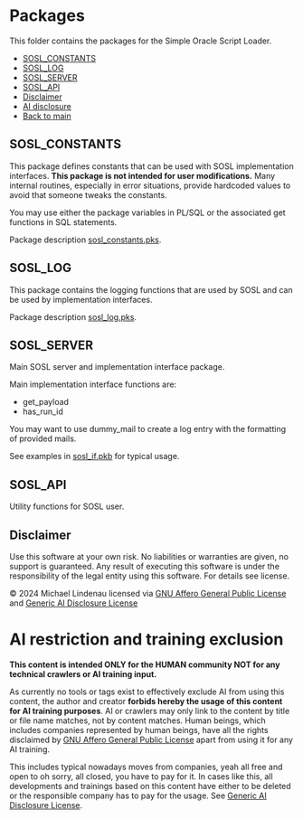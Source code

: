 # Packages
This folder contains the packages for the Simple Oracle Script Loader.

- [SOSL_CONSTANTS](#sosl_constants)
- [SOSL_LOG](#sosl_log)
- [SOSL_SERVER](#sosl_server)
- [SOSL_API](#sosl_api)
- [Disclaimer](#disclaimer)
- [AI disclosure](#ai-restriction-and-training-exclusion)
- [Back to main](../../README.md)
## SOSL_CONSTANTS
This package defines constants that can be used with SOSL implementation interfaces. **This package is not intended for user modifications.** Many internal routines, especially in error situations, provide hardcoded values to avoid that someone tweaks the constants.

You may use either the package variables in PL/SQL or the associated get functions in SQL statements.

Package description [sosl_constants.pks](sosl_constants.pks).
## SOSL_LOG
This package contains the logging functions that are used by SOSL and can be used by implementation interfaces.

Package description [sosl_log.pks](sosl_log.pks).
## SOSL_SERVER
Main SOSL server and implementation interface package.

Main implementation interface functions are:
- get_payload
- has_run_id

You may want to use dummy_mail to create a log entry with the formatting of provided mails.

See examples in [sosl_if.pkb](sosl_if.pkb) for typical usage.

## SOSL_API
Utility functions for SOSL user.

## Disclaimer
Use this software at your own risk. No liabilities or warranties are given, no support is guaranteed. Any result of executing this software is under the responsibility of the legal entity using this software. For details see license.

&copy; 2024 Michael Lindenau licensed via [GNU Affero General Public License](https://www.gnu.org/licenses/agpl-3.0.txt) and [Generic AI Disclosure License](https://toent.ch/licenses/AI_DISCLOSURE_LICENSE_V1)

# AI restriction and training exclusion
**This content is intended ONLY for the HUMAN community NOT for any technical crawlers or AI training input.**

As currently no tools or tags exist to effectively exclude AI from using this content, the author and creator **forbids hereby the usage of this content for AI training purposes**. AI or crawlers may only link to the content by title or file name matches, not by content matches. Human beings, which includes companies represented by human beings, have all the rights disclaimed by [GNU Affero General Public License](https://www.gnu.org/licenses/agpl-3.0.txt) apart from using it for any AI training.

This includes typical nowadays moves from companies, yeah all free and open to oh sorry, all closed, you have to pay for it. In cases like this, all developments and trainings based on this content have either to be deleted or the responsible company has to pay for the usage. See [Generic AI Disclosure License](https://toent.ch/licenses/AI_DISCLOSURE_LICENSE_V1).